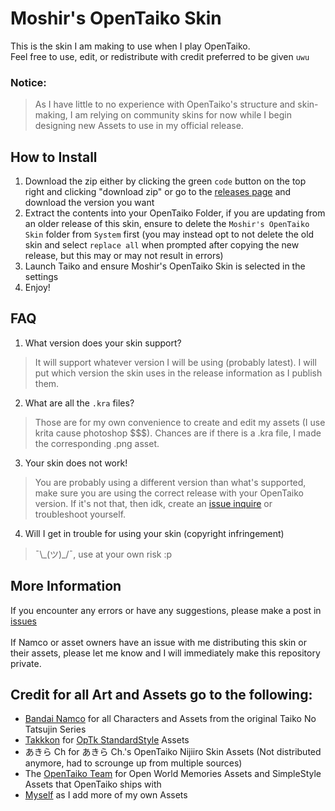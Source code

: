 # Moshir's OpenTaiko Skin
This is the skin I am making to use when I play OpenTaiko.
<br>
Feel free to use, edit, or redistribute with credit preferred to be given `uwu`

### Notice:
> As I have little to no experience with OpenTaiko's structure and skin-making, I am relying on community skins for now while I begin designing new Assets to use in my official release.

## How to Install
1. Download the zip either by clicking the green `code` button on the top right and clicking "download zip" or go to the [releases page](https://github.com/MoshirMoshir/Moshir-OpenTaiko-Skin/releases) and download the version you want
2. Extract the contents into your OpenTaiko Folder, if you are updating from an older release of this skin, ensure to delete the `Moshir's OpenTaiko Skin` folder from `System` first (you may instead opt to not delete the old skin and select `replace all` when prompted after copying the new release, but this may or may not result in errors)
3. Launch Taiko and ensure Moshir's OpenTaiko Skin is selected in the settings
4. Enjoy!

## FAQ
1. What version does your skin support?
> It will support whatever version I will be using (probably latest). I will put which version the skin uses in the release information as I publish them.
2. What are all the `.kra` files?
> Those are for my own convenience to create and edit my assets (I use krita cause photoshop $$$). Chances are if there is a .kra file, I made the corresponding .png asset.
3. Your skin does not work!
> You are probably using a different version than what's supported, make sure you are using the correct release with your OpenTaiko version.
> If it's not that, then idk, create an [issue inquire](https://github.com/MoshirMoshir/Moshir-OpenTaiko-Skin/releases) or troubleshoot yourself.
4. Will I get in trouble for using your skin (copyright infringement)
> ¯\\\_(ツ)\_/¯, use at your own risk :p


## More Information
If you encounter any errors or have any suggestions, please make a post in [issues](https://github.com/MoshirMoshir/Moshir-OpenTaiko-Skin/releases)
<br><br>
If Namco or asset owners have an issue with me distributing this skin or their assets, please let me know and I will immediately make this repository private.

## Credit for all Art and Assets go to the following:
- [Bandai Namco](https://taiko.namco-ch.net/taiko/en/) for all Characters and Assets from the original Taiko No Tatsujin Series
- [Takkkon](https://github.com/Takkkom/OpTk-StandardStyle/commits?author=Takkkom) for [OpTk StandardStyle](https://github.com/Takkkom/OpTk-StandardStyle) Assets
- あきら Ch for あきら Ch.'s OpenTaiko Nijiiro Skin Assets (Not distributed anymore, had to scrounge up from multiple sources)
- The [OpenTaiko Team](https://github.com/0auBSQ/OpenTaiko) for Open World Memories Assets and SimpleStyle Assets that OpenTaiko ships with
- [Myself](https://github.com/MoshirMoshir) as I add more of my own Assets
